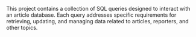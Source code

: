 This project contains a collection of SQL queries designed to interact with an article database. 
Each query addresses specific requirements for retrieving, updating, and managing data related to articles, reporters, and other topics.
